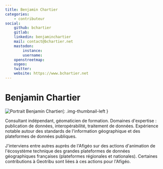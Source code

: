 ```yaml
---
title: Benjamin Chartier
categories:
    - contributeur
social:
    github: bchartier
    gitlab:
    linkedin: benjaminchartier
    mail: contact@bchartier.net
    mastodon:
        instance:
        username:
    openstreetmap:
    osgeo:
    twitter:
    website: https://www.bchartier.net
---
```


# Benjamin Chartier

<!-- --8<-- [start:author-sign-block] -->

![Portrait Benjamin Chartier](https://cdn.geotribu.fr/img/internal/contributeurs/bchartier.webp "Portrait Benjamin Chartier"){: .img-thumbnail-left }

Consultant indépendant, géomaticien de formation.
Domaines d'expertise : publication de données, interopérabilité, traitement de données.
Expérience notable autour des standards de l'information géographique et des plateformes de données publiques.

J'interviens entre autres auprès de l'Afigéo sur des actions d'animation de l'écosystème technique des grandes plateformes de données géographiques françaises (plateformes régionales et nationales). Certaines contributions à Geotribu sont liées à ces actions pour l'Afigéo.

<!-- --8<-- [end:author-sign-block] -->
